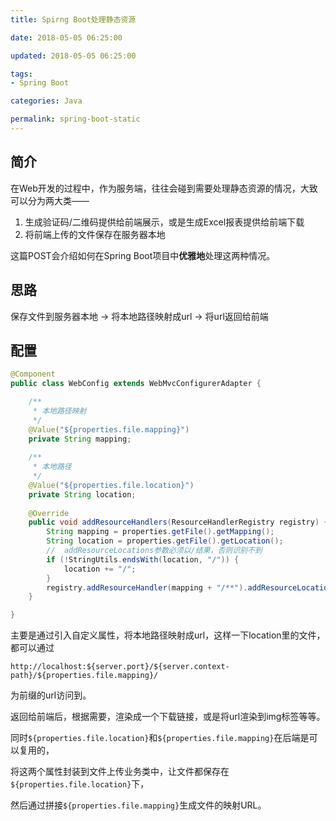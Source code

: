 ```yaml
---
title: Spirng Boot处理静态资源

date: 2018-05-05 06:25:00

updated: 2018-05-05 06:25:00

tags:
- Spring Boot

categories: Java

permalink: spring-boot-static
---
```




## 简介

在Web开发的过程中，作为服务端，往往会碰到需要处理静态资源的情况，大致可以分为两大类——

1. 生成验证码/二维码提供给前端展示，或是生成Excel报表提供给前端下载
2. 将前端上传的文件保存在服务器本地

这篇POST会介绍如何在Spring Boot项目中**优雅地**处理这两种情况。



## 思路

保存文件到服务器本地 -> 将本地路径映射成url -> 将url返回给前端



## 配置

~~~java
@Component
public class WebConfig extends WebMvcConfigurerAdapter {

    /**
     * 本地路径映射
     */
    @Value("${properties.file.mapping}")
    private String mapping;
    
    /**
     * 本地路径
     */
    @Value("${properties.file.location}")
    private String location;
    
	@Override
    public void addResourceHandlers(ResourceHandlerRegistry registry) {
        String mapping = properties.getFile().getMapping();
        String location = properties.getFile().getLocation();
        //  addResourceLocations参数必须以/结果，否则识别不到
        if (!StringUtils.endsWith(location, "/")) {
            location += "/";
        }
        registry.addResourceHandler(mapping + "/**").addResourceLocations("file:" + location);
    }

}
~~~

主要是通过引入自定义属性，将本地路径映射成url，这样一下location里的文件，都可以通过

~~~http
http://localhost:${server.port}/${server.context-path}/${properties.file.mapping}/
~~~

为前缀的url访问到。

返回给前端后，根据需要，渲染成一个下载链接，或是将url渲染到img标签等等。



同时`${properties.file.location}`和`${properties.file.mapping}`在后端是可以复用的，

将这两个属性封装到文件上传业务类中，让文件都保存在`${properties.file.location}`下，

然后通过拼接`${properties.file.mapping}`生成文件的映射URL。